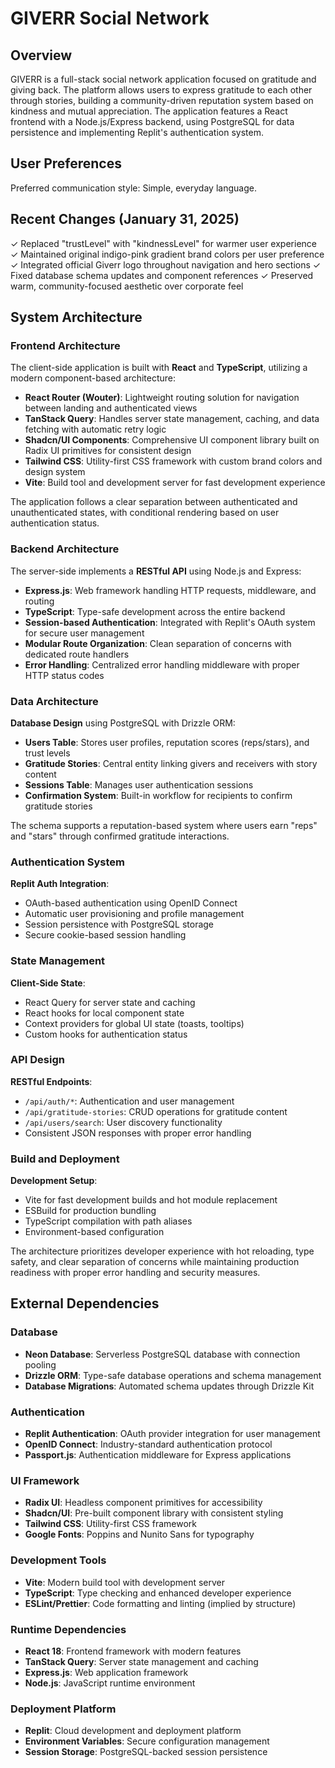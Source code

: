 # GIVERR Social Network

## Overview

GIVERR is a full-stack social network application focused on gratitude and giving back. The platform allows users to express gratitude to each other through stories, building a community-driven reputation system based on kindness and mutual appreciation. The application features a React frontend with a Node.js/Express backend, using PostgreSQL for data persistence and implementing Replit's authentication system.

## User Preferences

Preferred communication style: Simple, everyday language.

## Recent Changes (January 31, 2025)

✓ Replaced "trustLevel" with "kindnessLevel" for warmer user experience  
✓ Maintained original indigo-pink gradient brand colors per user preference
✓ Integrated official Giverr logo throughout navigation and hero sections
✓ Fixed database schema updates and component references
✓ Preserved warm, community-focused aesthetic over corporate feel

## System Architecture

### Frontend Architecture

The client-side application is built with **React** and **TypeScript**, utilizing a modern component-based architecture:

- **React Router (Wouter)**: Lightweight routing solution for navigation between landing and authenticated views
- **TanStack Query**: Handles server state management, caching, and data fetching with automatic retry logic
- **Shadcn/UI Components**: Comprehensive UI component library built on Radix UI primitives for consistent design
- **Tailwind CSS**: Utility-first CSS framework with custom brand colors and design system
- **Vite**: Build tool and development server for fast development experience

The application follows a clear separation between authenticated and unauthenticated states, with conditional rendering based on user authentication status.

### Backend Architecture

The server-side implements a **RESTful API** using Node.js and Express:

- **Express.js**: Web framework handling HTTP requests, middleware, and routing
- **TypeScript**: Type-safe development across the entire backend
- **Session-based Authentication**: Integrated with Replit's OAuth system for secure user management
- **Modular Route Organization**: Clean separation of concerns with dedicated route handlers
- **Error Handling**: Centralized error handling middleware with proper HTTP status codes

### Data Architecture

**Database Design** using PostgreSQL with Drizzle ORM:

- **Users Table**: Stores user profiles, reputation scores (reps/stars), and trust levels
- **Gratitude Stories**: Central entity linking givers and receivers with story content
- **Sessions Table**: Manages user authentication sessions
- **Confirmation System**: Built-in workflow for recipients to confirm gratitude stories

The schema supports a reputation-based system where users earn "reps" and "stars" through confirmed gratitude interactions.

### Authentication System

**Replit Auth Integration**:
- OAuth-based authentication using OpenID Connect
- Automatic user provisioning and profile management
- Session persistence with PostgreSQL storage
- Secure cookie-based session handling

### State Management

**Client-Side State**:
- React Query for server state and caching
- React hooks for local component state
- Context providers for global UI state (toasts, tooltips)
- Custom hooks for authentication status

### API Design

**RESTful Endpoints**:
- `/api/auth/*`: Authentication and user management
- `/api/gratitude-stories`: CRUD operations for gratitude content
- `/api/users/search`: User discovery functionality
- Consistent JSON responses with proper error handling

### Build and Deployment

**Development Setup**:
- Vite for fast development builds and hot module replacement
- ESBuild for production bundling
- TypeScript compilation with path aliases
- Environment-based configuration

The architecture prioritizes developer experience with hot reloading, type safety, and clear separation of concerns while maintaining production readiness with proper error handling and security measures.

## External Dependencies

### Database
- **Neon Database**: Serverless PostgreSQL database with connection pooling
- **Drizzle ORM**: Type-safe database operations and schema management
- **Database Migrations**: Automated schema updates through Drizzle Kit

### Authentication
- **Replit Authentication**: OAuth provider integration for user management
- **OpenID Connect**: Industry-standard authentication protocol
- **Passport.js**: Authentication middleware for Express applications

### UI Framework
- **Radix UI**: Headless component primitives for accessibility
- **Shadcn/UI**: Pre-built component library with consistent styling
- **Tailwind CSS**: Utility-first CSS framework
- **Google Fonts**: Poppins and Nunito Sans for typography

### Development Tools
- **Vite**: Modern build tool with development server
- **TypeScript**: Type checking and enhanced developer experience
- **ESLint/Prettier**: Code formatting and linting (implied by structure)

### Runtime Dependencies
- **React 18**: Frontend framework with modern features
- **TanStack Query**: Server state management and caching
- **Express.js**: Web application framework
- **Node.js**: JavaScript runtime environment

### Deployment Platform
- **Replit**: Cloud development and deployment platform
- **Environment Variables**: Secure configuration management
- **Session Storage**: PostgreSQL-backed session persistence